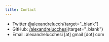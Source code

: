 ```yaml
---
title: Contact
---
```


  - Twitter [\@alexandrelucch](https://twitter.com/alexandrelucch/){target="_blank"}
  - GitHub: [/alexandrelucchesi](https://github.com/alexandrelucchesi/){target="_blank"}
  - Email: alexandrelucchesi [at] gmail [dot] com
